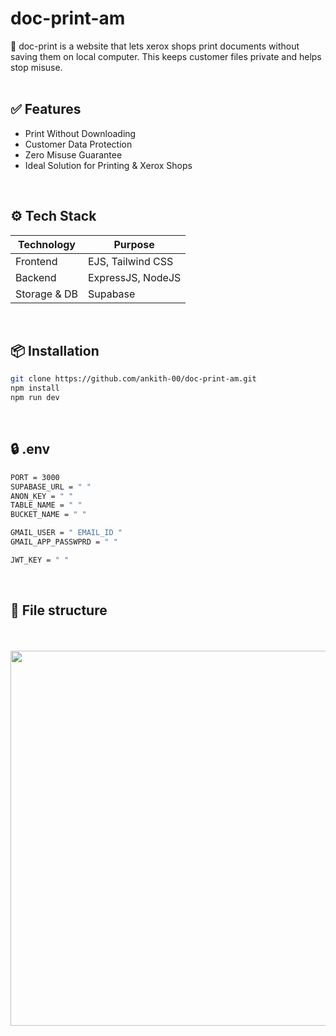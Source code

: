 # doc-print-am
📄 doc-print is a website that lets xerox shops print documents without saving them on local computer. This keeps customer files private and helps stop misuse.
<br><br>

## ✅ Features
- Print Without Downloading
- Customer Data Protection
- Zero Misuse Guarantee
- Ideal Solution for Printing & Xerox Shops


<br>

## ⚙️ Tech Stack
| Technology   | Purpose                |
|--------------|------------------------|
| Frontend     | EJS, Tailwind CSS      |
| Backend      | ExpressJS, NodeJS      |
| Storage & DB | Supabase               |

<br>

## 📦 Installation 
```bash
git clone https://github.com/ankith-00/doc-print-am.git
npm install
npm run dev
```

<br>

## 🔒 .env
```bash
PORT = 3000
SUPABASE_URL = " "
ANON_KEY = " "
TABLE_NAME = " "
BUCKET_NAME = " "

GMAIL_USER = " EMAIL_ID "
GMAIL_APP_PASSWPRD = " "

JWT_KEY = " "
```

<br>



## 📁 File structure





<br> <br>
<img src="https://i.ibb.co/4RtY5Q2V/IMG-20250712-WA0001.jpg" width="600">
<br> 
